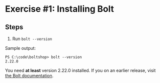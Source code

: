 # Exercise #1: Installing Bolt

## Steps

1. Run `bolt --version`

Sample output:

```
PS C:\code\boltshop> bolt --version
2.22.0
```

You need **at least** version 2.22.0 installed. If you on an earlier release, visit [the Bolt documentation](https://puppet.com/docs/bolt/latest/bolt_installing.html).